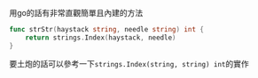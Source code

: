 用go的話有非常直觀簡單且內建的方法

```go
func strStr(haystack string, needle string) int {
	return strings.Index(haystack, needle)
}
```

要土炮的話可以參考一下`strings.Index(string, string) int`的實作